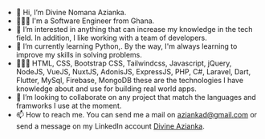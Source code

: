 - 👋 Hi, I’m Divine Nomana Azianka.
- 👨🏽‍💻 I'm a Software Engineer from Ghana. 
- 👀 I’m interested in anything that can increase my knowledge in the tech field. In addition, I like working with a team of developers.
- 🌱 I’m currently learning Python,. By the way, I'm always learning to improve my skills in solving problems.
- 👨🏽‍💻 HTML, CSS, Bootstrap CSS, Tailwindcss, Javascript, jQuery, NodeJS, VueJS, NuxtJS, AdonisJS, ExpressJS, PHP, C#, Laravel, Dart, Flutter, MySql, Firebase, MongoDB these are the technologies I have knowledge about and use for building real world apps.
- 💞️ I’m looking to collaborate on any project that match the languages and framworks I use at the moment.
- 📫 How to reach me. You can send me a mail on aziankad@gmail.com or send a message on my LinkedIn account [Divine Azianka](https://www.linkedin.com/in/iamnomana).

<!---
iamnomana/iamnomana is a ✨ special ✨ repository because its `README.md` (this file) appears on your GitHub profile.
You can click the Preview link to take a look at your changes.
--->

